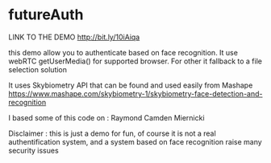 futureAuth
==========

LINK TO THE DEMO
http://bit.ly/10iAiqa

this demo allow you to authenticate based on face recognition. 
It use webRTC getUserMedia() for supported browser. 
For other it fallback to a file selection solution

It uses Skybiometry API that can be found and used easily from Mashape
https://www.mashape.com/skybiometry-1/skybiometry-face-detection-and-recognition 

I based some of this code on :
Raymond Camden
Miernicki

Disclaimer :
this is just a demo for fun, of course it is not a real authentification system, and a system based on face recognition raise many security issues
